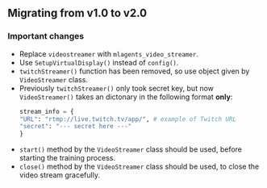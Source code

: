 ## Migrating from v1.0 to v2.0

### Important changes

-   Replace `videostreamer` with `mlagents_video_streamer`.
-   Use `SetupVirtualDisplay()` instead of `config()`.
-   `twitchStreamer()` function has been removed, so use object given by `VideoStreamer` class.
-   Previously `twitchStreamer()` only took secret key, but now `VideoStreamer()` takes an dictonary in the following format **only**:
    ```python
    stream_info = {
    "URL": "rtmp://live.twitch.tv/app/", # example of Twitch URL
    "secret": "--- secret here ---"
    }
    ```
-   `start()` method by the `VideoStreamer` class should be used, before starting the training process.
-   `close()` method by the `VideoStreamer` class should be used, to close the video stream gracefully.

